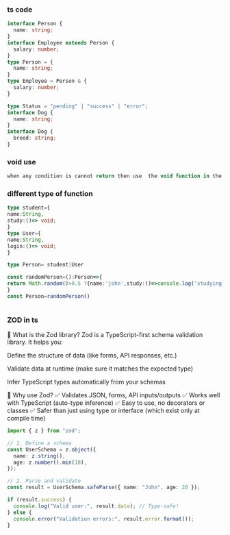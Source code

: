 ### ts code
```ts
interface Person {
  name: string;
}
interface Employee extends Person {
  salary: number;
}
type Person = {
  name: string;
}
type Employee = Person & {
  salary: number;
}

type Status = "pending" | "success" | "error";
interface Dog {     
  name: string;
}
interface Dog {
  breed: string;
}

```
### void use
```ts
when any condition is cannot return then use  the void function in the typescript  
```
### different type of function 
```ts
type student={
name:String,
study:()=> void;
}
type User={
name:String,
login:()=> void;
}

type Person= student|User

const randomPerson=():Person=>{
return Math.random()>0.5 ?{name:'john',study:()=>console.log('studying)}:{name:'mary',login:()=>console.log('logging in)}
}
const Person=randomPerson()



```
### ZOD in ts
🧾 What is the Zod library?
Zod is a TypeScript-first schema validation library. It helps you:

Define the structure of data (like forms, API responses, etc.)

Validate data at runtime (make sure it matches the expected type)

Infer TypeScript types automatically from your schemas

📌 Why use Zod?
✅ Validates JSON, forms, API inputs/outputs
✅ Works well with TypeScript (auto-type inference)
✅ Easy to use, no decorators or classes
✅ Safer than just using type or interface (which exist only at compile time)
```ts
import { z } from "zod";

// 1. Define a schema
const UserSchema = z.object({
  name: z.string(),
  age: z.number().min(18),
});

// 2. Parse and validate
const result = UserSchema.safeParse({ name: "John", age: 20 });

if (result.success) {
  console.log("Valid user:", result.data); // Type-safe!
} else {
  console.error("Validation errors:", result.error.format());
}

```

